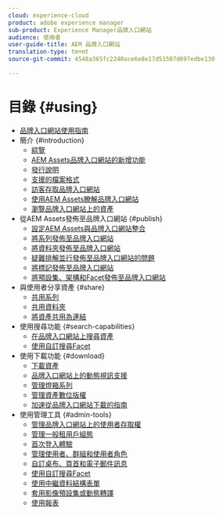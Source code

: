 ```yaml
---
cloud: experience-cloud
product: adobe experience manager
sub-product: Experience Manager品牌入口網站
audience: 使用者
user-guide-title: AEM 品牌入口網站
translation-type: tm+mt
source-git-commit: 4548a365fc2240ace6e8e17d51507d697edbe130

---
```



# 目錄 {#using}

+ [品牌入口網站使用指南](using/home.md)
+ 簡介 {#introduction}
   + [綜覽](using/brand-portal.md)
   + [AEM Assets品牌入口網站的新增功能](using/whats-new.md)
   + [發行說明](using/brand-portal-release-notes.md)
   + [支援的檔案格式](using/brand-portal-supported-formats.md)
   + [訪客存取品牌入口網站](using/guest-access.md)
   + [使用AEM Assets瞭解品牌入口網站](https://helpx.adobe.com/experience-manager/kt/assets/using/brand-portal-article-understand.html)
   + [瀏覽品牌入口網站上的資產](using/browse-assets-brand-portal.md)
+ 從AEM Assets發佈至品牌入口網站 {#publish}
   + [設定AEM Assets與品牌入口網站整合](https://helpx.adobe.com/experience-manager/6-5/assets/using/brand-portal-configuring-integration.html)
   + [將系列發佈至品牌入口網站](https://helpx.adobe.com/experience-manager/6-5/assets/using/brand-portal-publish-collection.html)
   + [將資料夾發佈至品牌入口網站](https://helpx.adobe.com/experience-manager/6-5/assets/using/brand-portal-publish-folder.html)
   + [疑難排解並行發佈至品牌入口網站的問題](using/troubleshoot-parallel-publishing.md)
   + [將標記發佈至品牌入口網站](using/brand-portal-publish-tags.md)
   + [將預設集、架構和Facet發佈至品牌入口網站](using/publish-schema-search-facets-presets.md)
+ 與使用者分享資產 {#share}
   + [共用系列](using/brand-portal-share-collection.md)
   + [共用資料夾](using/brand-portal-sharing-folders.md)
   + [將資產共用為連結](using/brand-portal-link-share.md)
+ 使用搜尋功能 {#search-capabilities}
   + [在品牌入口網站上搜尋資產](using/brand-portal-searching.md)
   + [使用自訂搜尋Facet](using/brand-portal-search-facets.md)
+ 使用下載功能 {#download}
   + [下載資產](using/brand-portal-download-users.md)
   + [品牌入口網站上的動態視訊支援](using/dynamic-video-brand-portal.md)
   + [管理燈箱系列](using/brand-portal-light-box.md)
   + [管理資產數位版權](using/manage-digital-rights-of-assets.md)
   + [加速從品牌入口網站下載的指南](using/accelerated-download.md)
+ 使用管理工具 {#admin-tools}
   + [管理品牌入口網站上的使用者存取權](using/access-configurations-brand-portal.md)
   + [管理一般租用戶組態](using/brand-portal-general-configuration.md)
   + [首次登入體驗](using/brand-portal-onboarding.md)
   + [管理使用者、群組和使用者角色](using/brand-portal-adding-users.md)
   + [自訂桌布、頁首和電子郵件訊息](using/brand-portal-branding.md)
   + [使用自訂搜尋Facet](using/brand-portal-search-facets.md)
   + [使用中繼資料結構表單](using/brand-portal-metadata-schemas.md)
   + [套用影像預設集或動態轉譯](using/brand-portal-image-presets.md)
   + [使用報表](using/brand-portal-reports.md)

